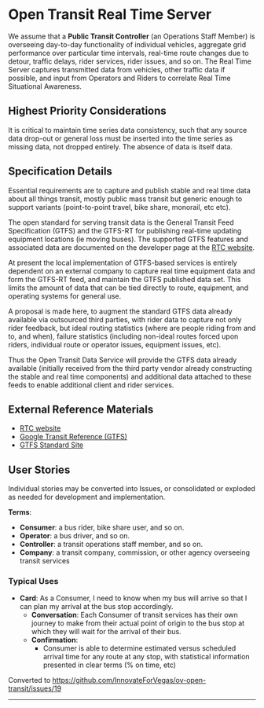 <!--
 Copyright (C) 2022 Innovate for Vegas Foundation
 
 This file is part of ov-open-transit.
 
 ov-open-transit is free software: you can redistribute it and/or modify
 it under the terms of the GNU General Public License as published by
 the Free Software Foundation, either version 3 of the License, or
 (at your option) any later version.
 
 ov-open-transit is distributed in the hope that it will be useful,
 but WITHOUT ANY WARRANTY; without even the implied warranty of
 MERCHANTABILITY or FITNESS FOR A PARTICULAR PURPOSE.  See the
 GNU General Public License for more details.
 
 You should have received a copy of the GNU General Public License
 along with ov-open-transit.  If not, see <http://www.gnu.org/licenses/>.
-->

# Open Transit Real Time Server

We assume that a **Public Transit Controller** (an Operations Staff Member) is overseeing day-to-day functionality of individual vehicles, aggregate grid performance over particular time intervals, real-time route changes due to detour, traffic delays, rider services, rider issues, and so on. The Real Time Server captures transmitted data from vehicles, other traffic data if possible, and input from Operators and Riders to correlate Real Time Situational Awareness.

## Highest Priority Considerations

It is critical to maintain time series data consistency, such that any source data drop-out or general loss must be inserted into the time series as missing data, not dropped entirely. The absence of data is itself data.

## Specification Details

Essential requirements are to capture and publish stable and real time data about all things transit, mostly public mass transit but generic enough to support variants (point-to-point travel, bike share, monorail, etc etc).

The open standard for serving transit data is the General Transit Feed Specification (GTFS) and the GTFS-RT for publishing real-time updating equipment locations (ie moving buses). The supported GTFS features and associated data are documented on the developer page at the [RTC website](https://www.rtcsnv.com/ways-to-travel/transit-services/for-developers/).

At present the local implementation of GTFS-based services is entirely dependent on an external company to capture real time equipment data and form the GTFS-RT feed, and maintain the GTFS published data set. This limits the amount of data that can be tied directly to route, equipment, and operating systems for general use.

A proposal is made here, to augment the standard GTFS data already available via outsourced third parties, with rider data to capture not only rider feedback, but ideal routing statistics (where are people riding from and to, and when), failure statistics (including non-ideal routes forced upon riders, individual route or operator issues, equipment issues, etc).

Thus the Open Transit Data Service will provide the GTFS data already available (initially received from the third party vendor already constructing the stable and real time components) and additional data attached to these feeds to enable additional client and rider services.

## External Reference Materials

- [RTC website](https://www.rtcsnv.com/ways-to-travel/transit-services/for-developers/)
- [Google Transit Reference (GTFS)](https://developers.google.com/transit/site-map)
- [GTFS Standard Site](https://gtfs.org/)
  
## User Stories

Individual stories may be converted into Issues, or consolidated or exploded as needed for development and implementation.

**Terms**:

- **Consumer**: a bus rider, bike share user, and so on.
- **Operator**: a bus driver, and so on.
- **Controller**: a transit operations staff member, and so on.
- **Company**: a transit company, commission, or other agency overseeing transit services

### Typical Uses

- **Card**: As a Consumer, I need to know when my bus will arrive so that I can plan my arrival at the bus stop accordingly.
  - **Conversation**: Each Consumer of transit services has their own journey to make from their actual point of origin to the bus stop at which they will wait for the arrival of their bus.
  - **Confirmation**:
    - Consumer is able to determine estimated versus scheduled arrival time for any route at any stop, with statistical information presented in clear terms (% on time, etc)

Converted to https://github.com/InnovateForVegas/ov-open-transit/issues/19

---
